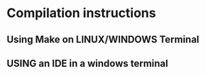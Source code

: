 # Compilation instructions

## Using Make on LINUX/WINDOWS Terminal

## USING an IDE in a windows terminal

